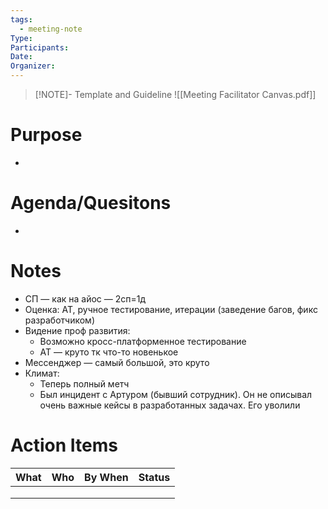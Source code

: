 ```yaml
---
tags:
  - meeting-note
Type: 
Participants: 
Date: 
Organizer:
---
```

> [!NOTE]- Template and Guideline
> ![[Meeting Facilitator Canvas.pdf]]
# Purpose
- 
# Agenda/Quesitons
- 
# Notes
- СП — как на айос — 2сп=1д
- Оценка: АТ, ручное тестирование, итерации (заведение багов, фикс разработчиком)
- Видение проф развития:
	- Возможно кросс-платформенное тестирование
	- АТ — круто тк что-то новенькое
- Мессенджер — самый большой, это круто
- Климат:
	- Теперь полный метч
	- Был инцидент с Артуром (бывший сотрудник). Он не описывал очень важные кейсы в разработанных задачах. Его уволили
# Action Items
| What | Who | By When | Status |
| ---- | ---- | ---- | ---- |
|  |  |  |  |
|  |  |  |  |
|  |  |  |  |
